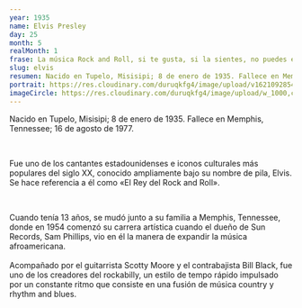 ```yaml
---
year: 1935
name: Elvis Presley
day: 25
month: 5
realMonth: 1
frase: La música Rock and Roll, si te gusta, si la sientes, no puedes evitar pasar a ella. Eso es lo que me pasa. No puedo evitarlo.
slug: elvis
resumen: Nacido en Tupelo, Misisipi; 8 de enero de 1935. Fallece en Memphis, Tennessee; 16 de agosto de 1977.
portrait: https://res.cloudinary.com/duruqkfg4/image/upload/v1621092854/elivs-hero_hwnvtl.webp
imageCircle: https://res.cloudinary.com/duruqkfg4/image/upload/w_1000,c_fill,ar_1:1,g_auto,r_max/elvis_ckm3wq.webp
---
```


<p>Nacido en Tupelo, Misisipi; 8 de enero de 1935.
Fallece en Memphis, Tennessee; 16 de agosto de 1977.</p>
<br />
<p>Fue uno de los cantantes estadounidenses e iconos culturales más populares del siglo XX, conocido ampliamente bajo su nombre de pila, Elvis. Se hace referencia a él como «El Rey del Rock and Roll».</p>

<!--more-->
<br />
<p>Cuando tenía 13 años,
se mudó junto a su familia a Memphis, Tennessee, donde en 1954 comenzó su carrera artística cuando el dueño de Sun Records, Sam Phillips, vio en él la manera de expandir la música afroamericana.
<br />
<br />
Acompañado por el guitarrista Scotty Moore y el contrabajista Bill Black, fue uno de los creadores del rockabilly, un estilo de tempo rápido impulsado por un constante ritmo que consiste en una fusión de música country y rhythm and blues.</p>
